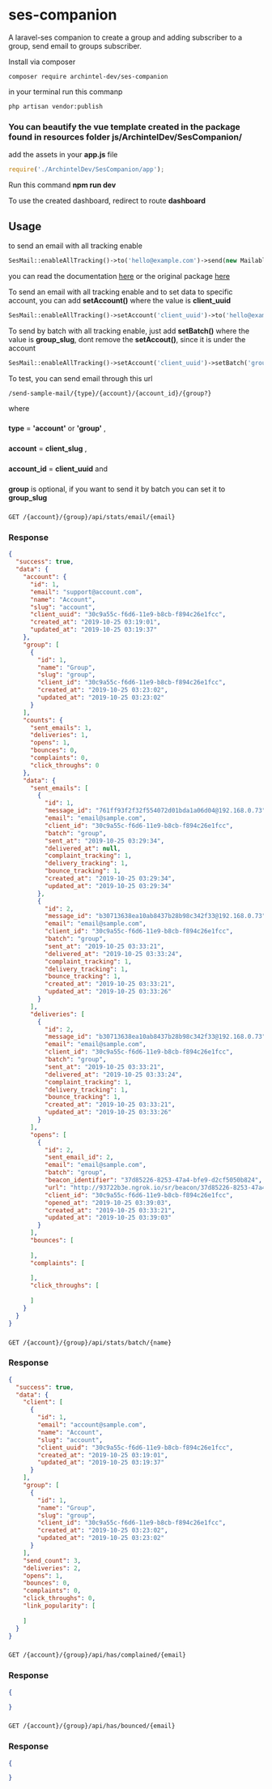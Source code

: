# ses-companion
A laravel-ses companion to create a group and adding subscriber to a group, send email to groups subscriber.

Install via composer
```
composer require archintel-dev/ses-companion
```
in your terminal run this commanp
```
php artisan vendor:publish
```

### You can beautify the vue template created in the package found in resources folder __js/ArchintelDev/SesCompanion/__

add the assets in your **app.js** file
```js
require('./ArchintelDev/SesCompanion/app');
```

Run this command **npm run dev**

To use the created dashboard, redirect to route __dashboard__

## Usage
to send an email with all tracking enable
```php
SesMail::enableAllTracking()->to('hello@example.com')->send(new Mailable);
```
you can read the documentation [here](https://packagist.org/packages/archintel-dev/laravel-ses) or the original package [here](https://packagist.org/packages/oliveready7/laravel-ses)

To send an email with all tracking enable and to set data to specific account, you can add **setAccount()** where the value is __client_uuid__
```php
SesMail::enableAllTracking()->setAccount('client_uuid')->to('hello@example.com')->send(new Mailable);
```
To send by batch with all tracking enable, just add **setBatch()** where the value is __group_slug__, dont remove the **setAccout()**, since it is under the account
```php
SesMail::enableAllTracking()->setAccount('client_uuid')->setBatch('group_slug')->to('hello@example.com')->send(new Mailable);
```

To test, you can send email through this url
```
/send-sample-mail/{type}/{account}/{account_id}/{group?}
```
where 
### 
**type** = __'account'__ or __'group'__ ,
### 
**account** = __client_slug__ ,
### 
**account_id** = __client_uuid__ and
### 
**group** is optional, if you want to send it by batch you can set it to __group_slug__


### 
```
GET /{account}/{group}/api/stats/email/{email}
```
### Response
```json
{
  "success": true,
  "data": {
    "account": {
      "id": 1,
      "email": "support@account.com",
      "name": "Account",
      "slug": "account",
      "client_uuid": "30c9a55c-f6d6-11e9-b8cb-f894c26e1fcc",
      "created_at": "2019-10-25 03:19:01",
      "updated_at": "2019-10-25 03:19:37"
    },
    "group": [
      {
        "id": 1,
        "name": "Group",
        "slug": "group",
        "client_id": "30c9a55c-f6d6-11e9-b8cb-f894c26e1fcc",
        "created_at": "2019-10-25 03:23:02",
        "updated_at": "2019-10-25 03:23:02"
      }
    ],
    "counts": {
      "sent_emails": 1,
      "deliveries": 1,
      "opens": 1,
      "bounces": 0,
      "complaints": 0,
      "click_throughs": 0
    },
    "data": {
      "sent_emails": [
        {
          "id": 1,
          "message_id": "761ff93f2f32f554072d01bda1a06d04@192.168.0.73",
          "email": "email@sample.com",
          "client_id": "30c9a55c-f6d6-11e9-b8cb-f894c26e1fcc",
          "batch": "group",
          "sent_at": "2019-10-25 03:29:34",
          "delivered_at": null,
          "complaint_tracking": 1,
          "delivery_tracking": 1,
          "bounce_tracking": 1,
          "created_at": "2019-10-25 03:29:34",
          "updated_at": "2019-10-25 03:29:34"
        },
        {
          "id": 2,
          "message_id": "b30713638ea10ab8437b28b98c342f33@192.168.0.73",
          "email": "email@sample.com",
          "client_id": "30c9a55c-f6d6-11e9-b8cb-f894c26e1fcc",
          "batch": "group",
          "sent_at": "2019-10-25 03:33:21",
          "delivered_at": "2019-10-25 03:33:24",
          "complaint_tracking": 1,
          "delivery_tracking": 1,
          "bounce_tracking": 1,
          "created_at": "2019-10-25 03:33:21",
          "updated_at": "2019-10-25 03:33:26"
        }
      ],
      "deliveries": [
        {
          "id": 2,
          "message_id": "b30713638ea10ab8437b28b98c342f33@192.168.0.73",
          "email": "email@sample.com",
          "client_id": "30c9a55c-f6d6-11e9-b8cb-f894c26e1fcc",
          "batch": "group",
          "sent_at": "2019-10-25 03:33:21",
          "delivered_at": "2019-10-25 03:33:24",
          "complaint_tracking": 1,
          "delivery_tracking": 1,
          "bounce_tracking": 1,
          "created_at": "2019-10-25 03:33:21",
          "updated_at": "2019-10-25 03:33:26"
        }
      ],
      "opens": [
        {
          "id": 2,
          "sent_email_id": 2,
          "email": "email@sample.com",
          "batch": "group",
          "beacon_identifier": "37d85226-8253-47a4-bfe9-d2cf5050b824",
          "url": "http://93722b3e.ngrok.io/sr/beacon/37d85226-8253-47a4-bfe9-d2cf5050b824",
          "client_id": "30c9a55c-f6d6-11e9-b8cb-f894c26e1fcc",
          "opened_at": "2019-10-25 03:39:03",
          "created_at": "2019-10-25 03:33:21",
          "updated_at": "2019-10-25 03:39:03"
        }
      ],
      "bounces": [
        
      ],
      "complaints": [
        
      ],
      "click_throughs": [
        
      ]
    }
  }
}
```
### 
```
GET /{account}/{group}/api/stats/batch/{name}
```
### Response
```json
{
  "success": true,
  "data": {
    "client": [
      {
        "id": 1,
        "email": "account@sample.com",
        "name": "Account",
        "slug": "account",
        "client_uuid": "30c9a55c-f6d6-11e9-b8cb-f894c26e1fcc",
        "created_at": "2019-10-25 03:19:01",
        "updated_at": "2019-10-25 03:19:37"
      }
    ],
    "group": [
      {
        "id": 1,
        "name": "Group",
        "slug": "group",
        "client_id": "30c9a55c-f6d6-11e9-b8cb-f894c26e1fcc",
        "created_at": "2019-10-25 03:23:02",
        "updated_at": "2019-10-25 03:23:02"
      }
    ],
    "send_count": 3,
    "deliveries": 2,
    "opens": 1,
    "bounces": 0,
    "complaints": 0,
    "click_throughs": 0,
    "link_popularity": [
      
    ]
  }
}
```

### 
```
GET /{account}/{group}/api/has/complained/{email}
```
### Response
```json
{

}
```
### 
```
GET /{account}/{group}/api/has/bounced/{email}
```
### Response
```json
{

}
```